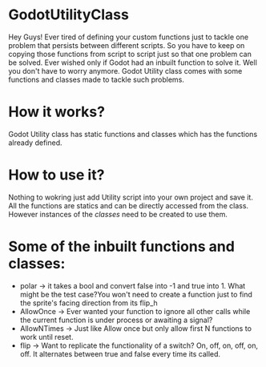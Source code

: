 # GodotUtilityClass
Hey Guys! Ever tired of defining your custom functions just to tackle one problem that persists between different scripts. So you have to keep on copying those functions from script to script just so that one problem can be solved. Ever wished only if Godot had an inbuilt function to solve it. Well you don't have to worry anymore. Godot Utility class comes with some functions and classes made to tackle such problems.   

# How it works?
Godot Utility class has static functions and classes which has the functions already defined.

# How to use it?
Nothing to wokring just add Utility script into your own project and save it. All the functions are statics and can be directly accessed from the class. However instances of the *classes* need to be created to use them.

# Some of the inbuilt functions and classes:
* polar -> it takes a bool and convert false into -1 and true into 1. What might be the test case?You won't need to create a function just to find the sprite's facing direction from its flip_h
* AllowOnce -> Ever wanted your function to ignore all other calls while the current function is under process or awaiting a signal?
* AllowNTimes -> Just like Allow once but only allow first N functions to work until reset.
* flip -> Want to replicate the functionality of a switch? On, off, on, off, on, off. It alternates between true and false every time its called.
